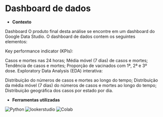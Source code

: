 # Dashboard de dados

* **Contexto**

Dashboard O produto final desta análise se encontre em um dashboard do Google Data Studio. O dashboard de dados contem os seguintes elementos:

Key performance indicator (KPIs):

Casos e mortes nas 24 horas; Média móvel (7 dias) de casos e mortes; Tendência de casos e mortes; Proporção de vacinados com 1ª, 2ª e 3º dose. Exploratory Data Analysis (EDA) interativa:

Distribuição do números de casos e mortes ao longo do tempo; Distribuição da média móvel (7 dias) do números de casos e mortes ao longo do tempo; Distribuição geográfica dos casos por estado por dia.

* **Ferramentas utilizadas**

![Python](https://img.shields.io/badge/Python-black?style=flat-square&logo=python)
![lookerstudio](https://img.shields.io/badge/looker-%20%23000000?style=flat&logo=looker)
![Colab](https://img.shields.io/badge/Colab-orange?style=flat&logo=googlecolab&logoColor=%23F9AB00)
